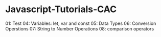 # Javascript-Tutorials-CAC

01: Test
04: Variables: let, var and const
05: Data Types
06: Conversion Operstions
07: String to Number Operations
08: comparison operators
